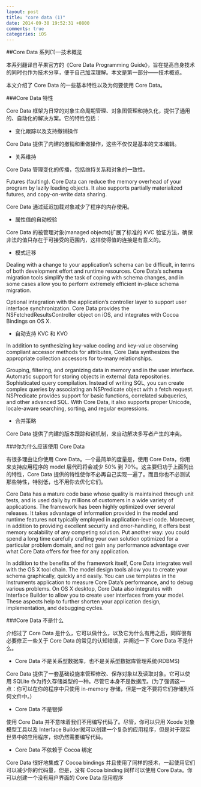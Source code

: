 ```yaml
---
layout: post
title: "core data (1)"
date: 2014-09-30 19:52:31 +0800
comments: true
categories: iOS
---
```


##Core Data 系列(1)—技术概览

本系列翻译自苹果官方的《Core Data Programming Guide》，旨在提高自身技术的同时也作为技术分享，便于自己加深理解。本文是第一部分——技术概览。

本文介绍了 Core Data 的一些基本特性以及为何要使用 Core Data。

###Core Data 特性

Core Data 框架为日常的对象生命周期管理、对象图管理和持久化，提供了通用的、自动化的解决方案。它的特性包括：

* 变化跟踪以及支持撤销操作

Core Data 提供了内建的撤销和重做操作，这些不仅仅是基本的文本编辑。

* 关系维持

Core Data 管理变化的传播，包括维持关系和对象的一致性。

Futures (faulting).
Core Data can reduce the memory overhead of your program by lazily loading objects. It also supports partially materialized futures, and copy-on-write data sharing.

Core Data 通过延迟加载对象减少了程序的内存使用。


* 属性值的自动校验

Core Data 的被管理对象(managed objects)扩展了标准的 KVC 验证方法，确保非法的值只存在于可接受的范围内，这样使得值的连接是有意义的。

* 模式迁移

Dealing with a change to your application’s schema can be difficult, in terms of both development effort and runtime resources. Core Data’s schema migration tools simplify the task of coping with schema changes, and in some cases allow you to perform extremely efficient in-place schema migration.

Optional integration with the application’s controller layer to support user interface synchronization.
Core Data provides the NSFetchedResultsController object on iOS, and integrates with Cocoa Bindings on OS X.

* 自动支持 KVC 和 KVO

In addition to synthesizing key-value coding and key-value observing compliant accessor methods for attributes, Core Data synthesizes the appropriate collection accessors for to-many relationships.

Grouping, filtering, and organizing data in memory and in the user interface.
Automatic support for storing objects in external data repositories.
Sophisticated query compilation.
Instead of writing SQL, you can create complex queries by associating an NSPredicate object with a fetch request. NSPredicate provides support for basic functions, correlated subqueries, and other advanced SQL. With Core Data, it also supports proper Unicode, locale-aware searching, sorting, and regular expressions.


* 合并策略

Core Data 提供了内建的版本跟踪和锁机制，来自动解决多写者产生的冲突。

###你为什么应该使用 Core Data

有很多理由让你使用 Core Data。一个最简单的度量是，使用 Core Data，你用来支持应用程序的 model 层代码将会减少 50% 到 70%。这主要归功于上面列出的特性，Core Data 提供的特性使你不必再自己实现一遍了。而且你也不必测试那些特性，特别低，也不用你去优化它们。

Core Data has a mature code base whose quality is maintained through unit tests, and is used daily by millions of customers in a wide variety of applications. The framework has been highly optimized over several releases. It takes advantage of information provided in the model and runtime features not typically employed in application-level code. Moreover, in addition to providing excellent security and error-handling, it offers best memory scalability of any competing solution. Put another way: you could spend a long time carefully crafting your own solution optimized for a particular problem domain, and not gain any performance advantage over what Core Data offers for free for any application.

In addition to the benefits of the framework itself, Core Data integrates well with the OS X tool chain. The model design tools allow you to create your schema graphically, quickly and easily. You can use templates in the Instruments application to measure Core Data’s performance, and to debug various problems. On OS X desktop, Core Data also integrates with Interface Builder to allow you to create user interfaces from your model. These aspects help to further shorten your application design, implementation, and debugging cycles.


###Core Data 不是什么

介绍过了 Core Data 是什么，它可以做什么，以及它为什么有用之后，同样很有必要修正一些关于 Core Data 的常见的认知错误，并阐述一下 Core Data 不是什么。

* Core Data 不是关系型数据库，也不是关系型数据库管理系统(RDBMS)

Core Data 提供了一套基础设施来管理修改、保存对象以及读取对象。它可以使用 SQLite 作为持久存储类型的一种。尽管它本身不是数据库。(为了强调这一点：你可以在你的程序中只使用 in-memory 存储，但是一定不要将它们存储到任何文件中。)

* Core Data 不是银弹

使用 Core Data 并不意味着我们不用编写代码了。尽管，你可以只用 Xcode 对象模型工具以及 Interface Builder就可以创建一个复杂的应用程序，但是对于现实世界中的应用程序，你仍然需要编写代码。


* Core Data 不依赖于 Cocoa 绑定

Core Data 很好地集成了 Cocoa bindings 并且使用了同样的技术，一起使用它们可以减少你的代码量，但是，没有 Cocoa binding 同样可以使用 Core Data。你可以创建一个没有用户界面的 Core Data 应用程序




